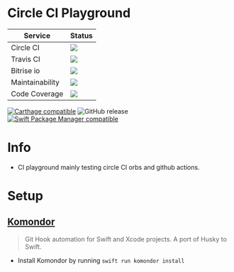 # Circle CI Playground

<body>
	<table>
		<thead>
			<tr>
				<th>Service</th>
				<th>Status</th>
			</tr>
		</thead>
		<tbody>
		<tr>
				<td>Circle CI</td>
				<td><a href="https://circleci.com/kevnm67/Mobile-CI">
						<img src="https://circleci.com/gh/kevnm67/Mobile-CI.svg?style=svg" />
				</a></td>
			</tr>
			<tr>
				<td>Travis CI</td>
				<td><a href="https://travis-ci.com/kevnm67/Mobile-CI">
						<img src="https://travis-ci.com/kevnm67/Mobile-CI.svg?branch=master" />
					</a></td>
			</tr>
			<tr>
				<td>Bitrise io</td>
				<td><a href="https://app.bitrise.io/app/0330010d71e169b0">
						<img src="https://app.bitrise.io/app/0330010d71e169b0/status.svg?token=-p7HyqHPA2yhM6qJ314LHA&branch=master" />
					</a></td>
			</tr>
			<tr>
				<td>Maintainability</td>
				<td><a href="https://codeclimate.com/github/kevnm67/Mobile-CI/maintainability">
						<img src="https://api.codeclimate.com/v1/badges/7b2a5876060532965ee2/maintainability" />
					</a></td>
			</tr>
			<tr>
			<td>Code Coverage</td>
			<td><a href="https://codeclimate.com/github/kevnm67/Mobile-CI/test_coverage">
					<img src="https://api.codeclimate.com/v1/badges/7b2a5876060532965ee2/test_coverage" />
				</a></td>
			</tr>
		</tbody>
	</table>
</body>

[![Carthage compatible](https://img.shields.io/badge/Carthage-compatible-4BC51D.svg?style=flat)](https://github.com/Carthage/Carthage)
![GitHub release](https://img.shields.io/github/v/release/kevnm67/Mobile-CI?include_prereleases)
[![Swift Package Manager compatible](https://img.shields.io/badge/Swift%20Package%20Manager-compatible-brightgreen.svg)](https://github.com/apple/swift-package-manager)

# Info
- CI playground mainly testing circle CI orbs and github actions.

# Setup

## [Komondor](https://github.com/shibapm/Komondor)
> Git Hook automation for Swift and Xcode projects. A port of Husky to Swift.
- Install Komondor by running ```swift run komondor install```
